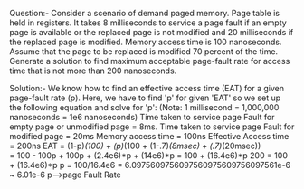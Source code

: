 Question:-
Consider a scenario of demand paged memory. Page table is held in registers. It takes
8 milliseconds to service a page fault if an empty page is available or the replaced page is not
modified and 20 milliseconds if the replaced page is modified. Memory access time is 100
nanoseconds. Assume that the page to be replaced is modified 70 percent of the time. Generate a
solution to find maximum acceptable page-fault rate for access time that is not more than 200
nanoseconds.


Solution:-
We know how to find an effective access time (EAT) for a given page-fault rate (p). 
Here, we have to find 'p' for given 'EAT' so we set up the following equation and solve for 'p':
(Note: 1 millisecond = 1,000,000 nanoseconds = 1e6 nanoseconds)
Time taken to service page Fault for empty page or unmodified page = 8ms.
Time taken to service page Fault for modified page = 20ms
Memory access time = 100ns
Effective Access time = 200ns
      EAT = (1-p)*(100) + (p)*(100 + (1-.7)*(8msec) + (.7)*(20msec))   
	  = 100 - 100p + 100p + (2.4e6)*p + (14e6)*p
	  = 100 + (16.4e6)*p
      200 = 100 + (16.4e6)*p
      p = 100/16.4e6 = 6.0975609756097560975609756097561e-6 ~ 6.01e-6
      p-->page Fault Rate


